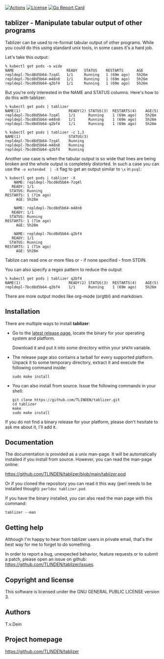 [![Actions](https://github.com/tlinden/tablizer/actions/workflows/ci.yaml/badge.svg)](https://github.com/tlinden/tablizer/actions)
[![License](https://img.shields.io/badge/license-GPL-blue.svg)](https://github.com/tlinden/tablizer/blob/master/LICENSE)
[![Go Report Card](https://goreportcard.com/badge/github.com/tlinden/tablizer)](https://goreportcard.com/report/github.com/tlinden/tablizer)

## tablizer - Manipulate tabular output of other programs

Tablizer  can   be  used   to  re-format   tabular  output   of  other
programs. While you  could do this using standard unix  tools, in some
cases it's a hard job.

Let's take this output:
```
% kubectl get pods -o wide
NAME                        READY   STATUS    RESTARTS      AGE
repldepl-7bcd8d5b64-7zq4l   1/1     Running   1 (69m ago)   5h26m
repldepl-7bcd8d5b64-m48n8   1/1     Running   1 (69m ago)   5h26m
repldepl-7bcd8d5b64-q2bf4   1/1     Running   1 (69m ago)   5h26m
```

But you're only interested in the  NAME and STATUS columns. Here's how
to do this with tablizer:

```
% kubectl get pods | tablizer 
NAME(1)                      READY(2) STATUS(3)  RESTARTS(4)    AGE(5)
repldepl-7bcd8d5b64-7zq4l    1/1      Running    1 (69m ago)    5h26m
repldepl-7bcd8d5b64-m48n8    1/1      Running    1 (69m ago)    5h26m
repldepl-7bcd8d5b64-q2bf4    1/1      Running    1 (69m ago)    5h26m

% kubectl get pods | tablizer -c 1,3
NAME(1)                      STATUS(3)
repldepl-7bcd8d5b64-7zq4l    Running
repldepl-7bcd8d5b64-m48n8    Running
repldepl-7bcd8d5b64-q2bf4    Running 
```

Another use case is when the tabular  output is so wide that lines are
being broken and the whole output  is completely distorted.  In such a
case you can use the `-o extended  | -X` flag to get an output similar
to `\x` in `psql`:

```
% kubectl get pods | tablizer -X
    NAME: repldepl-7bcd8d5b64-7zq4l
   READY: 1/1
  STATUS: Running
RESTARTS: 1 (71m ago)
     AGE: 5h28m

    NAME: repldepl-7bcd8d5b64-m48n8
   READY: 1/1
  STATUS: Running
RESTARTS: 1 (71m ago)
     AGE: 5h28m

    NAME: repldepl-7bcd8d5b64-q2bf4
   READY: 1/1
  STATUS: Running
RESTARTS: 1 (71m ago)
     AGE: 5h28m
```

Tablize can read one or more files or - if none specified - from STDIN.

You can also specify a regex pattern to reduce the output:

```
% kubectl get pods | tablizer q2bf4
NAME(1)                      READY(2) STATUS(3)  RESTARTS(4)    AGE(5)
repldepl-7bcd8d5b64-q2bf4    1/1      Running    1 (69m ago)    5h26m
```

There are more output modes like org-mode (orgtbl) and markdown.

## Installation

There are multiple ways to install **tablizer**:

- Go to the [latest release page](https://github.com/tlinden/tablizer/releases/latest),
  locate the binary for your operating system and platform.
  
  Download it and put it into some directory within your `$PATH` variable.
  
- The release page also contains a tarball for every supported platform. Unpack it
  to some temporary directory, extract it and execute the following command inside:
  ```
  sudo make install
  ```
  
- You can also install from source. Issue the following commands in your shell:
  ```
  git clone https://github.com/TLINDEN/tablizer.git
  cd tablizer
  make
  sudo make install
  ```

If you  do not find a  binary release for your  platform, please don't
hesitate to ask me about it, I'll add it.

## Documentation

The  documentation  is  provided  as  a unix  man-page.   It  will  be
automatically installed if  you install from source.  However, you can
read the man-page online:

https://github.com/TLINDEN/tablizer/blob/main/tablizer.pod

Or if you cloned  the repository you can read it  this way (perl needs
to be installed though): `perldoc tablizer.pod`.

If you have the binary installed, you  can also read the man page with
this command:

    tablizer --man

## Getting help

Although I'm happy to hear from tablizer users in private email,
that's the best way for me to forget to do something.

In order to report a bug, unexpected behavior, feature requests
or to submit a patch, please open an issue on github:
https://github.com/TLINDEN/tablizer/issues.

## Copyright and license

This software is licensed under the GNU GENERAL PUBLIC LICENSE version 3.

## Authors

T.v.Dein <tom AT vondein DOT org>

## Project homepage

https://github.com/TLINDEN/tablizer
